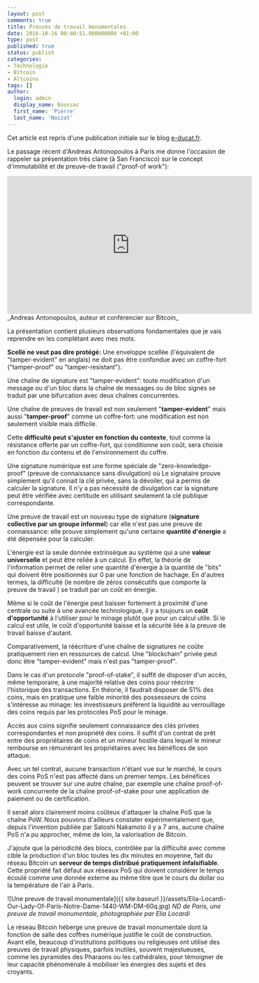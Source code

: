 ```yaml
---
layout: post
comments: true
title: Preuves de travail monumentales
date: 2016-10-16 00:40:51.000000000 +01:00
type: post
published: true
status: publish
categories:
- Technologie
- Bitcoin
- Altcoins
tags: []
author:
  login: admin
  display_name: Boussac
  first_name: 'Pierre'
  last_name: 'Noizat'
---
```

Cet article est repris d'une publication initiale sur le blog [e-ducat.fr](https://e-ducat.fr).

Le passage récent d'Andreas Antonopoulos à Paris me donne l'occasion de rappeler sa présentation très claire (à San Francisco) sur le concept d'immutabilité et de preuve-de travail ("proof-of work"):
<iframe width="560" height="315" src="https://www.youtube.com/embed/rsLrJp6cLf4?rel=0" frameborder="0" allowfullscreen></iframe>
_Andreas Antonopoulos, auteur et conférencier sur Bitcoin_


La présentation contient plusieurs observations fondamentales que je vais reprendre en les complétant avec mes mots.

**Scellé ne veut pas dire protégé:**
Une enveloppe scellée (l'équivalent de "tamper-evident" en anglais) ne doit pas être confondue avec un coffre-fort ("tamper-proof" ou "tamper-resistant"). 

Une chaîne de signature est "tamper-evident": toute modification d'un message ou d'un bloc dans la chaîne de messages ou de bloc signés se traduit par une bifurcation avec deux chaînes concurrentes.

Une chaîne de preuves de travail est non seulement "**tamper-evident**" mais aussi "**tamper-proof**" comme un coffre-fort: une modification est non seulement visible mais difficile.

Cette **difficulté peut s'ajuster en fonction du contexte**, tout comme la résistance offerte par un coffre-fort, qui conditionne son coût, sera choisie en fonction du contenu et de l'environnement du coffre.


Une signature numérique est une forme spéciale de "zero-knowledge-proof" (preuve de connaissance sans divulgation) où Le signataire prouve simplement qu'il connait la clé privée, sans la dévoiler, qui a permis de calculer la signature.
Il n'y a pas nécessité de divulgation car la signature peut être vérifiée avec certitude en utilisant seulement la clé publique correspondante.

Une preuve de travail est un nouveau type de signature (**signature collective par un groupe informel**) car elle n'est pas une preuve de connaissance: elle prouve simplement qu'une certaine **quantité d'énergie** a été dépensée pour la calculer.

L'énergie est la seule donnée extrinsèque au système qui a une **valeur universelle** et peut être reliée à un calcul.
En effet, la théorie de l'information permet de relier une quantité d'énergie à la quantité de "bits" qui doivent être positionnés sur 0 par une fonction de hachage.
En d'autres termes, la difficulté (le nombre de zéros consécutifs que comporte la preuve de travail ) se traduit par un coût en énergie.

Même si le coût de l'énergie peut baisser fortement à proximité d'une centrale ou suite à une avancée technologique, il y a toujours un **coût d'opportunité** à l'utiliser pour le minage plutôt que pour un calcul utile.
Si le calcul est utile, le coût d'opportunité baisse et la sécurité liée à la preuve de travail baisse d'autant.


Comparativement, la réécriture d'une chaîne de signatures ne coûte pratiquement rien en ressources de calcul.
Une "blockchain" privée peut donc être "tamper-evident" mais n'est pas "tamper-proof".


Dans le cas d'un protocole "proof-of-stake", il suffit de disposer d'un accès, même temporaire, à une majorité relative des coins pour réécrire l'historique des transactions. En théorie, il faudrait disposer de 51% des coins, mais en pratique une faible minorité des possesseurs de coins s'intéresse au minage: les investisseurs préfèrent la liquidité au verrouillage des coins requis par les protocoles PoS pour le minage.


Accès aux coins signifie seulement connaissance des clés privées correspondantes et non propriété des coins. 
Il suffit d'un contrat de prêt entre des propriétaires de coins et un mineur hostile dans lequel le mineur rembourse en rémunérant les propriétaires avec les bénéfices de son attaque.


Avec un tel contrat, aucune transaction n'étant vue sur le marché, le cours des coins PoS n'est pas affecté dans un premier temps.
Les bénéfices peuvent se trouver sur une autre chaîne, par exemple une chaîne proof-of-work concurrente de la chaîne proof-of-stake pour une application de paiement ou de certification.


Il serait alors clairement moins coûteux d'attaquer la chaîne PoS que la chaîne PoW.
Nous pouvons d'ailleurs constater expérimentalement que, depuis l'invention publiée par Satoshi Nakamoto il y a 7 ans, aucune chaîne PoS n'a pu approcher, même de loin, la valorisation de Bitcoin.


J'ajoute que la périodicité des blocs, contrôlée par la difficulté avec comme cible la production d'un bloc toutes les dix minutes en moyenne, fait du réseau Bitcoin un **serveur de temps distribué pratiquement infalsifiable**. Cette propriété fait défaut aux réseaux PoS qui doivent considérer le temps écoulé comme une donnée externe au même titre que le cours du dollar ou la température de l'air à Paris.

![Une preuve de travail monumentale]({{ site.baseurl }}/assets/Elia-Locardi-Our-Lady-Of-Paris-Notre-Dame-1440-WM-DM-60q.jpg)
_ND de Paris, une preuve de travail monumentale, photographiée par Elia Locardi_


Le réseau Bitcoin héberge une preuve de travail monumentale dont la fonction de salle des coffres numérique justifie le coût de construction. Avant elle, beaucoup d'institutions politiques ou religieuses ont utilisé des preuves de travail physiques, parfois inutiles, souvent majestueuses, comme les pyramides des Pharaons ou les cathédrales, pour témoigner de leur capacité phénoménale à mobiliser les énergies des sujets et des croyants.